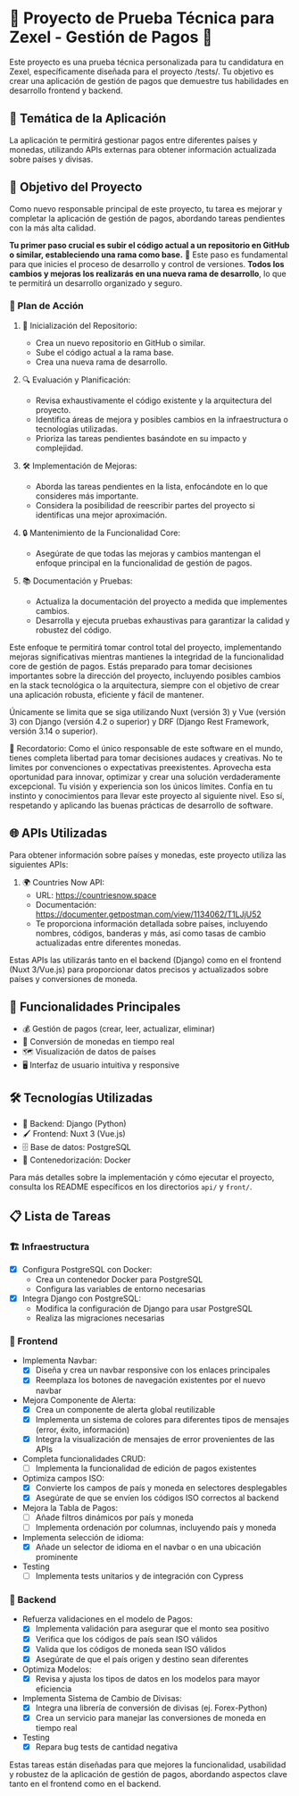 # 🌟 Proyecto de Prueba Técnica para Zexel - Gestión de Pagos 💸

Este proyecto es una prueba técnica personalizada para tu candidatura en Zexel, específicamente diseñada para el proyecto /tests/. Tu objetivo es crear una aplicación de gestión de pagos que demuestre tus habilidades en desarrollo frontend y backend.

## 🌈 Temática de la Aplicación

La aplicación te permitirá gestionar pagos entre diferentes países y monedas, utilizando APIs externas para obtener información actualizada sobre países y divisas.

## 🎯 Objetivo del Proyecto

Como nuevo responsable principal de este proyecto, tu tarea es mejorar y completar la aplicación de gestión de pagos, abordando tareas pendientes con la más alta calidad.

**Tu primer paso crucial es subir el código actual a un repositorio en GitHub o similar, estableciendo una rama como base.** 🚀 Este paso es fundamental para que inicies el proceso de desarrollo y control de versiones. **Todos los cambios y mejoras los realizarás en una nueva rama de desarrollo**, lo que te permitirá un desarrollo organizado y seguro.

### 📝 Plan de Acción

1. 🏁 Inicialización del Repositorio:

   - Crea un nuevo repositorio en GitHub o similar.
   - Sube el código actual a la rama base.
   - Crea una nueva rama de desarrollo.

2. 🔍 Evaluación y Planificación:

   - Revisa exhaustivamente el código existente y la arquitectura del proyecto.
   - Identifica áreas de mejora y posibles cambios en la infraestructura o tecnologías utilizadas.
   - Prioriza las tareas pendientes basándote en su impacto y complejidad.

3. 🛠️ Implementación de Mejoras:

   - Aborda las tareas pendientes en la lista, enfocándote en lo que consideres más importante.
   - Considera la posibilidad de reescribir partes del proyecto si identificas una mejor aproximación.

4. 🔒 Mantenimiento de la Funcionalidad Core:

   - Asegúrate de que todas las mejoras y cambios mantengan el enfoque principal en la funcionalidad de gestión de pagos.

5. 📚 Documentación y Pruebas:
   - Actualiza la documentación del proyecto a medida que implementes cambios.
   - Desarrolla y ejecuta pruebas exhaustivas para garantizar la calidad y robustez del código.

Este enfoque te permitirá tomar control total del proyecto, implementando mejoras significativas mientras mantienes la integridad de la funcionalidad core de gestión de pagos. Estás preparado para tomar decisiones importantes sobre la dirección del proyecto, incluyendo posibles cambios en la stack tecnológica o la arquitectura, siempre con el objetivo de crear una aplicación robusta, eficiente y fácil de mantener.

Únicamente se limita que se siga utilizando Nuxt (versión 3) y Vue (versión 3) con Django (versión 4.2 o superior) y DRF (Django Rest Framework, versión 3.14 o superior).

🌟 Recordatorio: Como el único responsable de este software en el mundo, tienes completa libertad para tomar decisiones audaces y creativas. No te limites por convenciones o expectativas preexistentes. Aprovecha esta oportunidad para innovar, optimizar y crear una solución verdaderamente excepcional. Tu visión y experiencia son los únicos límites. Confía en tu instinto y conocimientos para llevar este proyecto al siguiente nivel. Eso sí, respetando y aplicando las buenas prácticas de desarrollo de software.

## 🌐 APIs Utilizadas

Para obtener información sobre países y monedas, este proyecto utiliza las siguientes APIs:

1. 🌍 Countries Now API:
   - URL: https://countriesnow.space
   - Documentación: https://documenter.getpostman.com/view/1134062/T1LJjU52
   - Te proporciona información detallada sobre países, incluyendo nombres, códigos, banderas y más, así como tasas de cambio actualizadas entre diferentes monedas.

Estas APIs las utilizarás tanto en el backend (Django) como en el frontend (Nuxt 3/Vue.js) para proporcionar datos precisos y actualizados sobre países y conversiones de moneda.

## 🚀 Funcionalidades Principales

- 💰 Gestión de pagos (crear, leer, actualizar, eliminar)
- 💱 Conversión de monedas en tiempo real
- 🗺️ Visualización de datos de países
- 🖥️ Interfaz de usuario intuitiva y responsive

## 🛠️ Tecnologías Utilizadas

- 🐍 Backend: Django (Python)
- 🖌️ Frontend: Nuxt 3 (Vue.js)
- 🗄️ Base de datos: PostgreSQL
- 🐳 Contenedorización: Docker

Para más detalles sobre la implementación y cómo ejecutar el proyecto, consulta los README específicos en los directorios `api/` y `front/`.

## 📋 Lista de Tareas

### 🏗️ Infraestructura

- [x] Configura PostgreSQL con Docker:
  - Crea un contenedor Docker para PostgreSQL
  - Configura las variables de entorno necesarias
- [x] Integra Django con PostgreSQL:
  - Modifica la configuración de Django para usar PostgreSQL
  - Realiza las migraciones necesarias

### 🎨 Frontend

- Implementa Navbar:
  - [x] Diseña y crea un navbar responsive con los enlaces principales
  - [x] Reemplaza los botones de navegación existentes por el nuevo navbar
- Mejora Componente de Alerta:
  - [x] Crea un componente de alerta global reutilizable
  - [x] Implementa un sistema de colores para diferentes tipos de mensajes (error, éxito, información)
  - [x] Integra la visualización de mensajes de error provenientes de las APIs
- Completa funcionalidades CRUD:
  - [ ] Implementa la funcionalidad de edición de pagos existentes
- Optimiza campos ISO:
  - [x] Convierte los campos de país y moneda en selectores desplegables
  - [x] Asegúrate de que se envíen los códigos ISO correctos al backend
- Mejora la Tabla de Pagos:
  - [ ] Añade filtros dinámicos por país y moneda
  - [ ] Implementa ordenación por columnas, incluyendo país y moneda
- Implementa selección de idioma:
  - [x] Añade un selector de idioma en el navbar o en una ubicación prominente
- Testing
  - [ ] Implementa tests unitarios y de integración con Cypress

### 🔧 Backend

- Refuerza validaciones en el modelo de Pagos:
  - [x] Implementa validación para asegurar que el monto sea positivo
  - [x] Verifica que los códigos de país sean ISO válidos
  - [x] Valida que los códigos de moneda sean ISO válidos
  - [x] Asegúrate de que el país origen y destino sean diferentes
- Optimiza Modelos:
  - [x] Revisa y ajusta los tipos de datos en los modelos para mayor eficiencia
- Implementa Sistema de Cambio de Divisas:
  - [x] Integra una librería de conversión de divisas (ej. Forex-Python)
  - [x] Crea un servicio para manejar las conversiones de moneda en tiempo real
- Testing
  - [x] Repara bug tests de cantidad negativa

Estas tareas están diseñadas para que mejores la funcionalidad, usabilidad y robustez de la aplicación de gestión de pagos, abordando aspectos clave tanto en el frontend como en el backend.
